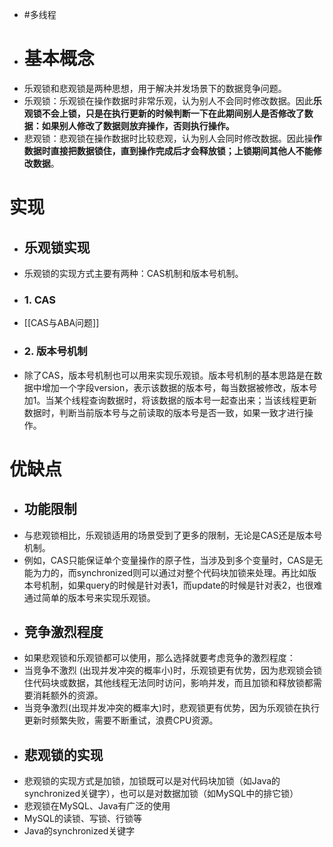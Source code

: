 - #多线程
- # 基本概念
- 乐观锁和悲观锁是两种思想，用于解决并发场景下的数据竞争问题。
- 乐观锁：乐观锁在操作数据时非常乐观，认为别人不会同时修改数据。因此**乐观锁不会上锁，只是在执行更新的时候判断一下在此期间别人是否修改了数据：如果别人修改了数据则放弃操作，否则执行操作。**
- 悲观锁：悲观锁在操作数据时比较悲观，认为别人会同时修改数据。因此操**作数据时直接把数据锁住，直到操作完成后才会释放锁；上锁期间其他人不能修改数据**。
# 实现
- ## 乐观锁实现
- 乐观锁的实现方式主要有两种：CAS机制和版本号机制。
- ### 1. CAS
- [[CAS与ABA问题]]
- ### 2. 版本号机制
- 除了CAS，版本号机制也可以用来实现乐观锁。版本号机制的基本思路是在数据中增加一个字段version，表示该数据的版本号，每当数据被修改，版本号加1。当某个线程查询数据时，将该数据的版本号一起查出来；当该线程更新数据时，判断当前版本号与之前读取的版本号是否一致，如果一致才进行操作。
# 优缺点
- ## 功能限制
- 与悲观锁相比，乐观锁适用的场景受到了更多的限制，无论是CAS还是版本号机制。
- 例如，CAS只能保证单个变量操作的原子性，当涉及到多个变量时，CAS是无能为力的，而synchronized则可以通过对整个代码块加锁来处理。再比如版本号机制，如果query的时候是针对表1，而update的时候是针对表2，也很难通过简单的版本号来实现乐观锁。
- ## 竞争激烈程度
- 如果悲观锁和乐观锁都可以使用，那么选择就要考虑竞争的激烈程度：
- 当竞争不激烈 (出现并发冲突的概率小)时，乐观锁更有优势，因为悲观锁会锁住代码块或数据，其他线程无法同时访问，影响并发，而且加锁和释放锁都需要消耗额外的资源。
- 当竞争激烈(出现并发冲突的概率大)时，悲观锁更有优势，因为乐观锁在执行更新时频繁失败，需要不断重试，浪费CPU资源。
- ## 悲观锁的实现
- 悲观锁的实现方式是加锁，加锁既可以是对代码块加锁（如Java的synchronized关键字），也可以是对数据加锁（如MySQL中的排它锁）
- 悲观锁在MySQL、Java有广泛的使用
- MySQL的读锁、写锁、行锁等
- Java的synchronized关键字